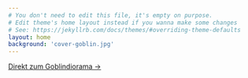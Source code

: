```yaml
---
# You don't need to edit this file, it's empty on purpose.
# Edit theme's home layout instead if you wanna make some changes
# See: https://jekyllrb.com/docs/themes/#overriding-theme-defaults
layout: home
background: 'cover-goblin.jpg'
---
```


<a class="btn btn-primary" href="/posts">Direkt zum Goblindiorama &rarr;</a>